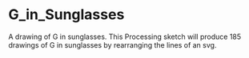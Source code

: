 # G_in_Sunglasses
A drawing of G in sunglasses.
This Processing sketch will produce 185 drawings of G in sunglasses by rearranging the lines of an svg.
